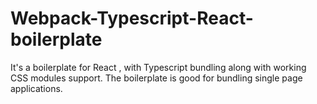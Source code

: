 # Webpack-Typescript-React-boilerplate
It's a boilerplate for React , with Typescript bundling along with working CSS modules support. The boilerplate is good for bundling single page applications.
